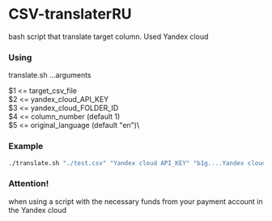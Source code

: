 # CSV-translaterRU

bash script that translate target column. Used Yandex cloud

### Using

translate.sh ...arguments

$1 <= target_csv_file\
$2 <= yandex_cloud_API_KEY\
$3 <= yandex_cloud_FOLDER_ID\
$4 <= column_number (default 1)\
$5 <= original_language (default "en")\

### Example

```bash
./translate.sh "./test.csv" "Yandex cloud API_KEY" "b1g....Yandex cloud FOLDER_ID" 10
```

### Attention!

when using a script with the necessary funds from your payment account in the Yandex cloud
